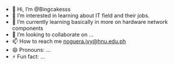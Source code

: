 - 👋 Hi, I’m @Bingcakesss
- 👀 I’m interested in learning about IT field and their jobs.
- 🌱 I’m currently learning basically in more on hardware network components 
- 💞️ I’m looking to collaborate on ...
- 📫 How to reach me noguera.ivy@hnu.edu.ph
- 😄 Pronouns: ...
- ⚡ Fun fact: ...

<!---
Bingcakesss/Bingcakesss is a ✨ special ✨ repository because its `README.md` (this file) appears on your GitHub profile.
You can click the Preview link to take a look at your changes.
--->
